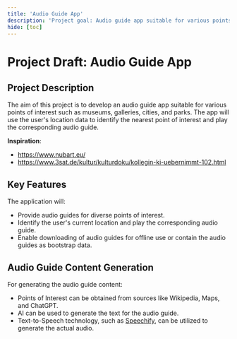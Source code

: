 ```yaml
---
title: 'Audio Guide App'
description: 'Project goal: Audio guide app suitable for various points of interest such as museums, cities, and parks.'
hide: [toc]
---
```


# Project Draft: Audio Guide App

## Project Description

The aim of this project is to develop an audio guide app suitable for various points of interest such as museums, galleries, cities, and
parks. The app will use the user's location data to identify the nearest point of interest and play the corresponding audio guide.

**Inspiration**:

- <https://www.nubart.eu/>
- <https://www.3sat.de/kultur/kulturdoku/kollegin-ki-uebernimmt-102.html>

## Key Features

The application will:

- Provide audio guides for diverse points of interest.
- Identify the user's current location and play the corresponding audio guide.
- Enable downloading of audio guides for offline use or contain the audio guides as bootstrap data.

## Audio Guide Content Generation

For generating the audio guide content:

- Points of Interest can be obtained from sources like Wikipedia, Maps, and ChatGPT.
- AI can be used to generate the text for the audio guide.
- Text-to-Speech technology, such as [Speechify](https://speechify.com/), can be utilized to generate the actual audio.
